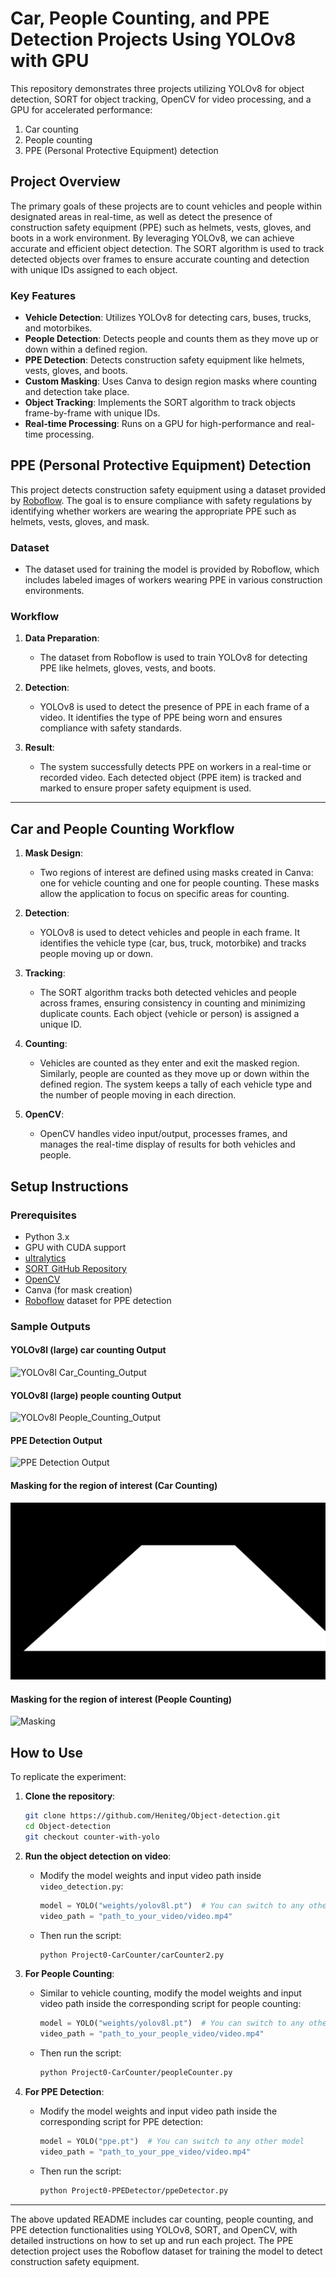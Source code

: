 # Car, People Counting, and PPE Detection Projects Using YOLOv8 with GPU

This repository demonstrates three projects utilizing YOLOv8 for object detection, SORT for object tracking, OpenCV for video processing, and a GPU for accelerated performance:
1. Car counting
2. People counting
3. PPE (Personal Protective Equipment) detection

## Project Overview

The primary goals of these projects are to count vehicles and people within designated areas in real-time, as well as detect the presence of construction safety equipment (PPE) such as helmets, vests, gloves, and boots in a work environment. By leveraging YOLOv8, we can achieve accurate and efficient object detection. The SORT algorithm is used to track detected objects over frames to ensure accurate counting and detection with unique IDs assigned to each object.

### Key Features
- **Vehicle Detection**: Utilizes YOLOv8 for detecting cars, buses, trucks, and motorbikes.
- **People Detection**: Detects people and counts them as they move up or down within a defined region.
- **PPE Detection**: Detects construction safety equipment like helmets, vests, gloves, and boots.
- **Custom Masking**: Uses Canva to design region masks where counting and detection take place.
- **Object Tracking**: Implements the SORT algorithm to track objects frame-by-frame with unique IDs.
- **Real-time Processing**: Runs on a GPU for high-performance and real-time processing.
  
## PPE (Personal Protective Equipment) Detection

This project detects construction safety equipment using a dataset provided by [Roboflow](https://roboflow.com/). The goal is to ensure compliance with safety regulations by identifying whether workers are wearing the appropriate PPE such as helmets, vests, gloves, and mask.

### Dataset
- The dataset used for training the model is provided by Roboflow, which includes labeled images of workers wearing PPE in various construction environments.

### Workflow
1. **Data Preparation**:
   - The dataset from Roboflow is used to train YOLOv8 for detecting PPE like helmets, gloves, vests, and boots.
   
2. **Detection**:
   - YOLOv8 is used to detect the presence of PPE in each frame of a video. It identifies the type of PPE being worn and ensures compliance with safety standards.
   
3. **Result**:
   - The system successfully detects PPE on workers in a real-time or recorded video. Each detected object (PPE item) is tracked and marked to ensure proper safety equipment is used.

---

## Car and People Counting Workflow

1. **Mask Design**: 
   - Two regions of interest are defined using masks created in Canva: one for vehicle counting and one for people counting. These masks allow the application to focus on specific areas for counting.
   
2. **Detection**:
   - YOLOv8 is used to detect vehicles and people in each frame. It identifies the vehicle type (car, bus, truck, motorbike) and tracks people moving up or down.
   
3. **Tracking**:
   - The SORT algorithm tracks both detected vehicles and people across frames, ensuring consistency in counting and minimizing duplicate counts. Each object (vehicle or person) is assigned a unique ID.
   
4. **Counting**:
   - Vehicles are counted as they enter and exit the masked region. Similarly, people are counted as they move up or down within the defined region. The system keeps a tally of each vehicle type and the number of people moving in each direction.

5. **OpenCV**:
   - OpenCV handles video input/output, processes frames, and manages the real-time display of results for both vehicles and people.

## Setup Instructions

### Prerequisites
- Python 3.x
- GPU with CUDA support
- [ultralytics](https://github.com/ultralytics/)
- [SORT GitHub Repository](https://github.com/abewley/sort)
- [OpenCV](https://opencv.org/)
- Canva (for mask creation)
- [Roboflow](https://roboflow.com/) dataset for PPE detection

### Sample Outputs

#### **YOLOv8l (large) car counting Output**

![YOLOv8l Car_Counting_Output](https://github.com/Heniteg/Object-detection/blob/counter-with-yolo/Project0-CarCounter/output/car-counter.gif)

#### **YOLOv8l (large) people counting Output**

![YOLOv8l People_Counting_Output](https://github.com/Heniteg/Object-detection/blob/counter-with-yolo/Project1-CarCounter/output/people-counter.gif)

#### **PPE Detection Output**

![PPE Detection Output](https://github.com/Heniteg/Object-detection/blob/counter-with-yolo/Project2-PPEDetector/output/ppe-detector.gif)

#### **Masking for the region of interest (Car Counting)**

![Masking](https://github.com/Heniteg/Object-detection/blob/counter-with-yolo/Project0-CarCounter/output/mask-2.png)

#### **Masking for the region of interest (People Counting)**

![Masking](https://github.com/Heniteg/Object-detection/blob/counter-with-yolo/Project1-CarCounter/output/people-mask.png)

## How to Use

To replicate the experiment:

1. **Clone the repository**:
    ```bash
    git clone https://github.com/Heniteg/Object-detection.git
    cd Object-detection
    git checkout counter-with-yolo
    ```

2. **Run the object detection on video**:
    - Modify the model weights and input video path inside `video_detection.py`:
        ```python
        model = YOLO("weights/yolov8l.pt")  # You can switch to any other model
        video_path = "path_to_your_video/video.mp4"
        ```

    - Then run the script:
        ```bash
        python Project0-CarCounter/carCounter2.py
        ```

3. **For People Counting**:
    - Similar to vehicle counting, modify the model weights and input video path inside the corresponding script for people counting:
        ```python
        model = YOLO("weights/yolov8l.pt")  # You can switch to any other model
        video_path = "path_to_your_people_video/video.mp4"
        ```

    - Then run the script:
        ```bash
        python Project0-CarCounter/peopleCounter.py
        ```

4. **For PPE Detection**:
    - Modify the model weights and input video path inside the corresponding script for PPE detection:
        ```python
        model = YOLO("ppe.pt")  # You can switch to any other model
        video_path = "path_to_your_ppe_video/video.mp4"
        ```

    - Then run the script:
        ```bash
        python Project0-PPEDetector/ppeDetector.py
        ```

---

The above updated README includes car counting, people counting, and PPE detection functionalities using YOLOv8, SORT, and OpenCV, with detailed instructions on how to set up and run each project. The PPE detection project uses the Roboflow dataset for training the model to detect construction safety equipment.
